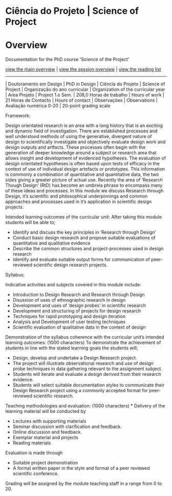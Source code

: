# Ciência do Projeto | Science of Project
# Overview 
Documentation for the PhD course 'Science of the Project'

[view the main overview](README.md) | 
[view the session overview](sessions.md) | 
[view the reading list](reading.md)

-------------------------------

| Doutoramento em Design | PhD in Design
| Ciência do Projeto | Science of Project
| Organização do ano curricular | Organization of the curricular year
| Area Projeto | Project 1.o Sem.
| 208,0  Horas de trabalho | Hours of work
| 21 Horas de Contacto | Hours of contact
| Observações | Observations
| Avaliação numérica 0-20 | 20-point grading scale

Framework: 

Design orientated research is an area with a long history that is an exciting and dynamic field of investigation. There are established processes and well understood methods of using the generative, divergent nature of design to scientifically investigate and objectively evaluate design work and design outputs and artfacts. These processes often begin with the generation of deeper knowledge around a subject or research area that allows insight and development of evidenced hypotheses. The evaluation of design orientated hypotheses is often based upon tests of efficacy in the context of use of individual design artefacts or prototypes. This information is commonly a combination of quantitative and quantitative data, the two sides giving a greater picture of actual use. Recently the area of ‘Research Though Design‘ (RtD) has become an umbrela phrase to encompass many of these ideas and processes. In this module we discuss Research through Design, it’s scientific and philosophical underpinnings and common approaches and processes used in it’s application in scientific design projects.

Intended learning outcomes of the curricular unit: 
After taking this module students will be able to;
 
*  Identify and discuss the key principles in ‘Research through Design’ 
*  Conduct basic design research and propose suitable evaluations of quantitative and qualitative evidence
*  Describe the common structures and project-processes used in design research
*  Identify and evaluate suitable output forms for communication of peer-reviewed scientific design research projects.

 
Syllabus: 

Indicative activities and subjects covered in this module include:
 
*  Introduction to Design Research and Research through Design
*  Disussion of uses of ethnographic research in design
*  Development and uses of ‘design probes’ in scientific research
*  Development and structuring of projects for design research
*  Techniques for rapid prototyping and design iteration
*  Analysis and Development of user testing techniques
*  Scientific evaluation of qualitative data in the context of design
 

Demonstration of the syllabus coherence with the curricular unit’s intended learning outcomes: (1000 characters)
To demonstrate the achievement of students in line with the stated learning goals the students will;
*  Design, develop and undertake a Design Research project.
*  The project will illustrate observational research and use of design probe techniques in data gathering relevant to the assignment subject.
*  Students will iterate and evaluate a design derived from their research evidence.
*  Students will select suitable documentation styles to communicate their Design Research project using a commonly accepted format for peer-reviewed scientific research.
 
 

Teaching methodologies and evaluation: (1000 characters) *
Delivery of the learning material will be conducted by
*  Lectures with supporting materials
*  Seminar discussion with clarification and feedback.
*  Online discussion and feedback.
*  Exemplar material and projects
*  Reading materials


Evaluation is made through
*  Suitable project demonstration
*  A formal written paper in the style and format of a peer reviewed scientific conference.
 
Grading will be assigned by the module teaching staff in a range from 0 to 20.



